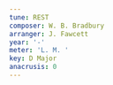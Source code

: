 ```yaml
---
tune: REST
composer: W. B. Bradbury
arranger: J. Fawcett
year: '-'
meter: 'L. M. '
key: D Major
anacrusis: 0
---
```

